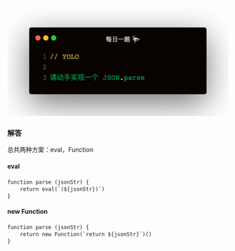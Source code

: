 
![](1.jpeg)

### 解答
总共两种方案：eval，Function

#### eval
```
function parse (jsonStr) {
    return eval(`(${jsonStr})`)
}
```

#### new Function
```
function parse (jsonStr) {
    return new Function(`return ${jsonStr}`)()
}
```